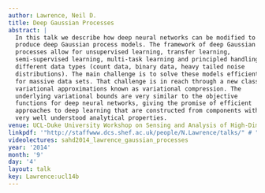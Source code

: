 ```yaml
---
author: Lawrence, Neil D.
title: Deep Gaussian Processes
abstract: |
  In this talk we describe how deep neural networks can be modified to
  produce deep Gaussian process models. The framework of deep Gaussian
  processes allow for unsupervised learning, transfer learning,
  semi-supervised learning, multi-task learning and principled handling of
  different data types (count data, binary data, heavy tailed noise
  distributions). The main challenge is to solve these models efficiently
  for massive data sets. That challenge is in reach through a new class of
  variational approximations known as variational compression. The
  underlying variational bounds are very similar to the objective
  functions for deep neural networks, giving the promise of efficient
  approaches to deep learning that are constructed from components with
  very well understood analytical properties.
venue: UCL-Duke University Workshop on Sensing and Analysis of High-Dimensional Data
linkpdf: '"http://staffwww.dcs.shef.ac.uk/people/N.Lawrence/talks/" # "deepgp_ucl14.pdf"'
videolectures: sahd2014_lawrence_gaussian_processes
year: '2014'
month: '9'
day: '4'
layout: talk
key: Lawrence:ucl14b
---
```

